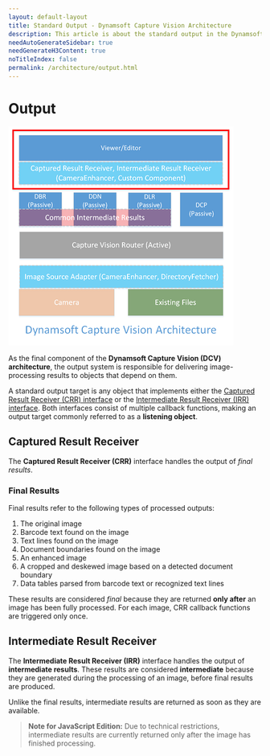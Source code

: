 ```yaml
---
layout: default-layout
title: Standard Output - Dynamsoft Capture Vision Architecture
description: This article is about the standard output in the Dynamsoft Capture Vision architecture.
needAutoGenerateSidebar: true
needGenerateH3Content: true
noTitleIndex: false
permalink: /architecture/output.html
---
```


# Output

![DCV Architecture](assets/dcv-architecture-output.png)

As the final component of the **Dynamsoft Capture Vision (DCV) architecture**, the output system is responsible for delivering image-processing results to objects that depend on them.

A standard output target is any object that implements either the [Captured Result Receiver (CRR) interface](#captured-result-receiver) or the [Intermediate Result Receiver (IRR) interface](#intermediate-result-receiver). Both interfaces consist of multiple callback functions, making an output target commonly referred to as a **listening object**.

## Captured Result Receiver

The **Captured Result Receiver (CRR)** interface handles the output of *final results*.

### Final Results

Final results refer to the following types of processed outputs:

1. The original image  
2. Barcode text found on the image  
3. Text lines found on the image  
4. Document boundaries found on the image  
5. An enhanced image
6. A cropped and deskewed image based on a detected document boundary  
7. Data tables parsed from barcode text or recognized text lines  

These results are considered *final* because they are returned **only after** an image has been fully processed. For each image, CRR callback functions are triggered only once.

## Intermediate Result Receiver

The **Intermediate Result Receiver (IRR)** interface handles the output of **intermediate results**. These results are considered **intermediate** because they are generated during the processing of an image, before final results are produced.  

Unlike the final results, intermediate results are returned as soon as they are available.

> **Note for JavaScript Edition:** Due to technical restrictions, intermediate results are currently returned only after the image has finished processing.
